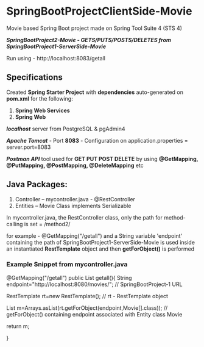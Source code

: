 # SpringBootProjectClientSide-Movie
Movie based Spring Boot project made on Spring Tool Suite 4 (STS 4)

***SpringBootProject2-Movie - GETS/PUTS/POSTS/DELETES from SpringBootProject1-ServerSide-Movie***

Run using - http://localhost:8083/getall

## Specifications
Created **Spring Starter Project** with **dependencies** auto-generated on **pom.xml** for the following:
1) **Spring Web Services**
2) **Spring Web**

***localhost*** server from PostgreSQL & pgAdmin4

***Apache Tomcat*** - Port **8083** - Configuration on application.properties = server.port=8083

***Postman API*** tool used for **GET PUT POST DELETE** by using **@GetMapping, @PutMapping, @PostMapping, @DeleteMapping** etc

## Java Packages:
1) Controller – mycontroller.java - @RestController 
2) Entities – Movie Class implements Serializable

In mycontroller.java, the RestController class, only the path for method-calling is set = /method2/

for example - @GetMapping("/getall")
and a String variable 'endpoint' containing the path of SpringBootProject1-ServerSide-Movie is used inside an instantiated **RestTemplate** object and then **getForObject()** is performed

### Example Snippet from mycontroller.java

@GetMapping("/getall")
public List<Movie> getall(){
String endpoint="http://localhost:8080/movies/";                      // SpringBootProject-1 URL
	
RestTemplate rt=new RestTemplate();                                   // rt - RestTemplate object
	
List<Movie> m=Arrays.asList(rt.getForObject(endpoint,Movie[].class)); // getForObject() containing endpoint associated with Entity class Movie
	
return m;
	
}
  
